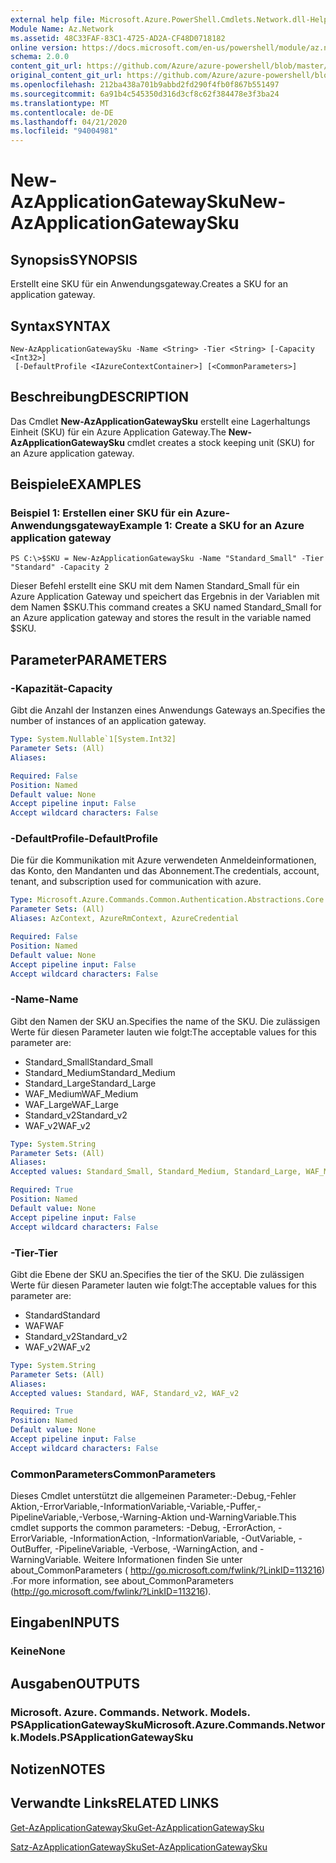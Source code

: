 ```yaml
---
external help file: Microsoft.Azure.PowerShell.Cmdlets.Network.dll-Help.xml
Module Name: Az.Network
ms.assetid: 48C33FAF-83C1-4725-AD2A-CF48D0718182
online version: https://docs.microsoft.com/en-us/powershell/module/az.network/new-azapplicationgatewaysku
schema: 2.0.0
content_git_url: https://github.com/Azure/azure-powershell/blob/master/src/Network/Network/help/New-AzApplicationGatewaySku.md
original_content_git_url: https://github.com/Azure/azure-powershell/blob/master/src/Network/Network/help/New-AzApplicationGatewaySku.md
ms.openlocfilehash: 212ba438a701b9abbd2fd290f4fb0f867b551497
ms.sourcegitcommit: 6a91b4c545350d316d3cf8c62f384478e3f3ba24
ms.translationtype: MT
ms.contentlocale: de-DE
ms.lasthandoff: 04/21/2020
ms.locfileid: "94004981"
---
```

# <span data-ttu-id="0eabe-101">New-AzApplicationGatewaySku</span><span class="sxs-lookup"><span data-stu-id="0eabe-101">New-AzApplicationGatewaySku</span></span>

## <span data-ttu-id="0eabe-102">Synopsis</span><span class="sxs-lookup"><span data-stu-id="0eabe-102">SYNOPSIS</span></span>
<span data-ttu-id="0eabe-103">Erstellt eine SKU für ein Anwendungsgateway.</span><span class="sxs-lookup"><span data-stu-id="0eabe-103">Creates a SKU for an application gateway.</span></span>

## <span data-ttu-id="0eabe-104">Syntax</span><span class="sxs-lookup"><span data-stu-id="0eabe-104">SYNTAX</span></span>

```
New-AzApplicationGatewaySku -Name <String> -Tier <String> [-Capacity <Int32>]
 [-DefaultProfile <IAzureContextContainer>] [<CommonParameters>]
```

## <span data-ttu-id="0eabe-105">Beschreibung</span><span class="sxs-lookup"><span data-stu-id="0eabe-105">DESCRIPTION</span></span>
<span data-ttu-id="0eabe-106">Das Cmdlet **New-AzApplicationGatewaySku** erstellt eine Lagerhaltungs Einheit (SKU) für ein Azure Application Gateway.</span><span class="sxs-lookup"><span data-stu-id="0eabe-106">The **New-AzApplicationGatewaySku** cmdlet creates a stock keeping unit (SKU) for an Azure application gateway.</span></span>

## <span data-ttu-id="0eabe-107">Beispiele</span><span class="sxs-lookup"><span data-stu-id="0eabe-107">EXAMPLES</span></span>

### <span data-ttu-id="0eabe-108">Beispiel 1: Erstellen einer SKU für ein Azure-Anwendungsgateway</span><span class="sxs-lookup"><span data-stu-id="0eabe-108">Example 1: Create a SKU for an Azure application gateway</span></span>
```
PS C:\>$SKU = New-AzApplicationGatewaySku -Name "Standard_Small" -Tier "Standard" -Capacity 2
```

<span data-ttu-id="0eabe-109">Dieser Befehl erstellt eine SKU mit dem Namen Standard_Small für ein Azure Application Gateway und speichert das Ergebnis in der Variablen mit dem Namen $SKU.</span><span class="sxs-lookup"><span data-stu-id="0eabe-109">This command creates a SKU named Standard_Small for an Azure application gateway and stores the result in the variable named $SKU.</span></span>

## <span data-ttu-id="0eabe-110">Parameter</span><span class="sxs-lookup"><span data-stu-id="0eabe-110">PARAMETERS</span></span>

### <span data-ttu-id="0eabe-111">-Kapazität</span><span class="sxs-lookup"><span data-stu-id="0eabe-111">-Capacity</span></span>
<span data-ttu-id="0eabe-112">Gibt die Anzahl der Instanzen eines Anwendungs Gateways an.</span><span class="sxs-lookup"><span data-stu-id="0eabe-112">Specifies the number of instances of an application gateway.</span></span>

```yaml
Type: System.Nullable`1[System.Int32]
Parameter Sets: (All)
Aliases:

Required: False
Position: Named
Default value: None
Accept pipeline input: False
Accept wildcard characters: False
```

### <span data-ttu-id="0eabe-113">-DefaultProfile</span><span class="sxs-lookup"><span data-stu-id="0eabe-113">-DefaultProfile</span></span>
<span data-ttu-id="0eabe-114">Die für die Kommunikation mit Azure verwendeten Anmeldeinformationen, das Konto, den Mandanten und das Abonnement.</span><span class="sxs-lookup"><span data-stu-id="0eabe-114">The credentials, account, tenant, and subscription used for communication with azure.</span></span>

```yaml
Type: Microsoft.Azure.Commands.Common.Authentication.Abstractions.Core.IAzureContextContainer
Parameter Sets: (All)
Aliases: AzContext, AzureRmContext, AzureCredential

Required: False
Position: Named
Default value: None
Accept pipeline input: False
Accept wildcard characters: False
```

### <span data-ttu-id="0eabe-115">-Name</span><span class="sxs-lookup"><span data-stu-id="0eabe-115">-Name</span></span>
<span data-ttu-id="0eabe-116">Gibt den Namen der SKU an.</span><span class="sxs-lookup"><span data-stu-id="0eabe-116">Specifies the name of the SKU.</span></span>
<span data-ttu-id="0eabe-117">Die zulässigen Werte für diesen Parameter lauten wie folgt:</span><span class="sxs-lookup"><span data-stu-id="0eabe-117">The acceptable values for this parameter are:</span></span>
- <span data-ttu-id="0eabe-118">Standard_Small</span><span class="sxs-lookup"><span data-stu-id="0eabe-118">Standard_Small</span></span>
- <span data-ttu-id="0eabe-119">Standard_Medium</span><span class="sxs-lookup"><span data-stu-id="0eabe-119">Standard_Medium</span></span>
- <span data-ttu-id="0eabe-120">Standard_Large</span><span class="sxs-lookup"><span data-stu-id="0eabe-120">Standard_Large</span></span>
- <span data-ttu-id="0eabe-121">WAF_Medium</span><span class="sxs-lookup"><span data-stu-id="0eabe-121">WAF_Medium</span></span>
- <span data-ttu-id="0eabe-122">WAF_Large</span><span class="sxs-lookup"><span data-stu-id="0eabe-122">WAF_Large</span></span>
- <span data-ttu-id="0eabe-123">Standard_v2</span><span class="sxs-lookup"><span data-stu-id="0eabe-123">Standard_v2</span></span>
- <span data-ttu-id="0eabe-124">WAF_v2</span><span class="sxs-lookup"><span data-stu-id="0eabe-124">WAF_v2</span></span>

```yaml
Type: System.String
Parameter Sets: (All)
Aliases:
Accepted values: Standard_Small, Standard_Medium, Standard_Large, WAF_Medium, WAF_Large, Standard_v2, WAF_v2

Required: True
Position: Named
Default value: None
Accept pipeline input: False
Accept wildcard characters: False
```

### <span data-ttu-id="0eabe-125">-Tier</span><span class="sxs-lookup"><span data-stu-id="0eabe-125">-Tier</span></span>
<span data-ttu-id="0eabe-126">Gibt die Ebene der SKU an.</span><span class="sxs-lookup"><span data-stu-id="0eabe-126">Specifies the tier of the SKU.</span></span>
<span data-ttu-id="0eabe-127">Die zulässigen Werte für diesen Parameter lauten wie folgt:</span><span class="sxs-lookup"><span data-stu-id="0eabe-127">The acceptable values for this parameter are:</span></span>
- <span data-ttu-id="0eabe-128">Standard</span><span class="sxs-lookup"><span data-stu-id="0eabe-128">Standard</span></span>
- <span data-ttu-id="0eabe-129">WAF</span><span class="sxs-lookup"><span data-stu-id="0eabe-129">WAF</span></span>
- <span data-ttu-id="0eabe-130">Standard_v2</span><span class="sxs-lookup"><span data-stu-id="0eabe-130">Standard_v2</span></span>
- <span data-ttu-id="0eabe-131">WAF_v2</span><span class="sxs-lookup"><span data-stu-id="0eabe-131">WAF_v2</span></span>

```yaml
Type: System.String
Parameter Sets: (All)
Aliases:
Accepted values: Standard, WAF, Standard_v2, WAF_v2

Required: True
Position: Named
Default value: None
Accept pipeline input: False
Accept wildcard characters: False
```

### <span data-ttu-id="0eabe-132">CommonParameters</span><span class="sxs-lookup"><span data-stu-id="0eabe-132">CommonParameters</span></span>
<span data-ttu-id="0eabe-133">Dieses Cmdlet unterstützt die allgemeinen Parameter:-Debug,-Fehler Aktion,-ErrorVariable,-InformationVariable,-Variable,-Puffer,-PipelineVariable,-Verbose,-Warning-Aktion und-WarningVariable.</span><span class="sxs-lookup"><span data-stu-id="0eabe-133">This cmdlet supports the common parameters: -Debug, -ErrorAction, -ErrorVariable, -InformationAction, -InformationVariable, -OutVariable, -OutBuffer, -PipelineVariable, -Verbose, -WarningAction, and -WarningVariable.</span></span> <span data-ttu-id="0eabe-134">Weitere Informationen finden Sie unter about_CommonParameters ( http://go.microsoft.com/fwlink/?LinkID=113216) .</span><span class="sxs-lookup"><span data-stu-id="0eabe-134">For more information, see about_CommonParameters (http://go.microsoft.com/fwlink/?LinkID=113216).</span></span>

## <span data-ttu-id="0eabe-135">Eingaben</span><span class="sxs-lookup"><span data-stu-id="0eabe-135">INPUTS</span></span>

### <span data-ttu-id="0eabe-136">Keine</span><span class="sxs-lookup"><span data-stu-id="0eabe-136">None</span></span>

## <span data-ttu-id="0eabe-137">Ausgaben</span><span class="sxs-lookup"><span data-stu-id="0eabe-137">OUTPUTS</span></span>

### <span data-ttu-id="0eabe-138">Microsoft. Azure. Commands. Network. Models. PSApplicationGatewaySku</span><span class="sxs-lookup"><span data-stu-id="0eabe-138">Microsoft.Azure.Commands.Network.Models.PSApplicationGatewaySku</span></span>

## <span data-ttu-id="0eabe-139">Notizen</span><span class="sxs-lookup"><span data-stu-id="0eabe-139">NOTES</span></span>

## <span data-ttu-id="0eabe-140">Verwandte Links</span><span class="sxs-lookup"><span data-stu-id="0eabe-140">RELATED LINKS</span></span>

[<span data-ttu-id="0eabe-141">Get-AzApplicationGatewaySku</span><span class="sxs-lookup"><span data-stu-id="0eabe-141">Get-AzApplicationGatewaySku</span></span>](./Get-AzApplicationGatewaySku.md)

[<span data-ttu-id="0eabe-142">Satz-AzApplicationGatewaySku</span><span class="sxs-lookup"><span data-stu-id="0eabe-142">Set-AzApplicationGatewaySku</span></span>](./Set-AzApplicationGatewaySku.md)



